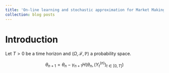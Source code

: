 ```yaml
---
title: 'On-line learning and stochastic approximation for Market Making'
collection: blog posts
---
```


Introduction
======

Let $T>0$ be a time horizon and $\left(\Omega, \mathcal{F}, \mathbb{P}\right)$ a probability space. 

$$\theta_{n + 1} = \theta_n - \gamma_{n + 1} H\left(\theta_n, \left(Y_t^{(n)}\right)_{t\in [0, T]}\right)$$
